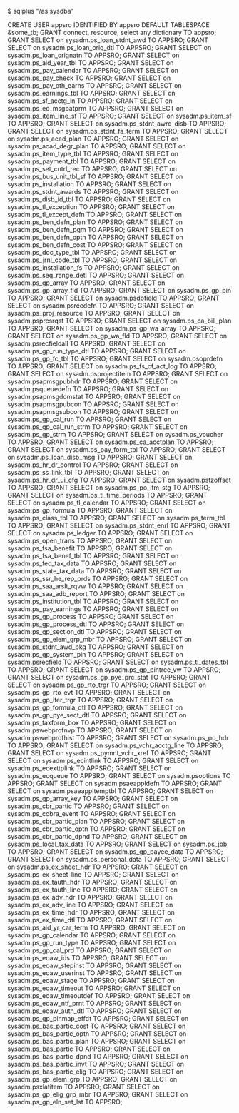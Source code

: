 $ sqlplus "/as sysdba"

CREATE USER appsro IDENTIFIED BY appsro DEFAULT TABLESPACE &some_tb;
GRANT connect, resource, select any dictionary TO appsro;
GRANT SELECT on sysadm.ps_loan_stdnt_awd TO APPSRO;
GRANT SELECT on sysadm.ps_loan_orig_dtl TO APPSRO;
GRANT SELECT on sysadm.ps_loan_orignatn TO APPSRO;
GRANT SELECT on sysadm.ps_aid_year_tbl TO APPSRO;
GRANT SELECT on sysadm.ps_pay_calendar TO APPSRO;
GRANT SELECT on sysadm.ps_pay_check TO APPSRO;
GRANT SELECT on sysadm.ps_pay_oth_earns TO APPSRO;
GRANT SELECT on sysadm.ps_earnings_tbl TO APPSRO;
GRANT SELECT on sysadm.ps_sf_acctg_ln TO APPSRO;
GRANT SELECT on sysadm.ps_eo_msgbatprm TO APPSRO;
GRANT SELECT on sysadm.ps_item_line_sf TO APPSRO;
GRANT SELECT on sysadm.ps_item_sf TO APPSRO;
GRANT SELECT on sysadm.ps_stdnt_awrd_disb TO APPSRO;
GRANT SELECT on sysadm.ps_stdnt_fa_term TO APPSRO;
GRANT SELECT on sysadm.ps_acad_plan TO APPSRO;
GRANT SELECT on sysadm.ps_acad_degr_plan TO APPSRO;
GRANT SELECT on sysadm.ps_item_type_tbl TO APPSRO;
GRANT SELECT on sysadm.ps_payment_tbl TO APPSRO;
GRANT SELECT on sysadm.ps_set_cntrl_rec TO APPSRO;
GRANT SELECT on sysadm.ps_bus_unit_tbl_sf TO APPSRO;
GRANT SELECT on sysadm.ps_installation TO APPSRO;
GRANT SELECT on sysadm.ps_stdnt_awards TO APPSRO;
GRANT SELECT on sysadm.ps_disb_id_tbl TO APPSRO;
GRANT SELECT on sysadm.ps_tl_exception TO APPSRO;
GRANT SELECT on sysadm.ps_tl_except_defn TO APPSRO;
GRANT SELECT on sysadm.ps_ben_defn_plan TO APPSRO;
GRANT SELECT on sysadm.ps_ben_defn_pgm TO APPSRO;
GRANT SELECT on sysadm.ps_ben_defn_optn TO APPSRO;
GRANT SELECT on sysadm.ps_ben_defn_cost TO APPSRO;
GRANT SELECT on sysadm.ps_doc_type_tbl TO APPSRO;
GRANT SELECT on sysadm.ps_jrnl_code_tbl TO APPSRO;
GRANT SELECT on sysadm.ps_installation_fs TO APPSRO;
GRANT SELECT on sysadm.ps_seq_range_detl TO APPSRO;
GRANT SELECT on sysadm.ps_gp_array TO APPSRO;
GRANT SELECT on sysadm.ps_gp_array_fld TO APPSRO;
GRANT SELECT on sysadm.ps_gp_pin TO APPSRO;
GRANT SELECT on sysadm.psdbfield TO APPSRO;
GRANT SELECT on sysadm.psrecdefn TO APPSRO;
GRANT SELECT on sysadm.ps_proj_resource TO APPSRO;
GRANT SELECT on sysadm.psprcsrqst TO APPSRO;
GRANT SELECT on sysadm.ps_ca_bill_plan TO APPSRO;
GRANT SELECT on sysadm.ps_gp_wa_array TO APPSRO;
GRANT SELECT on sysadm.ps_gp_wa_fld TO APPSRO;
GRANT SELECT on sysadm.psrecfieldall TO APPSRO;
GRANT SELECT on sysadm.ps_gp_run_type_dtl TO APPSRO;
GRANT SELECT on sysadm.ps_gp_fc_tbl TO APPSRO;
GRANT SELECT on sysadm.psoprdefn TO APPSRO;
GRANT SELECT on sysadm.ps_fs_cf_act_log TO APPSRO;
GRANT SELECT on sysadm.psprojectitem TO APPSRO;
GRANT SELECT on sysadm.psapmsgpubhdr TO APPSRO;
GRANT SELECT on sysadm.psqueuedefn TO APPSRO;
GRANT SELECT on sysadm.psapmsgdomstat TO APPSRO;
GRANT SELECT on sysadm.psapmsgpubcon TO APPSRO;
GRANT SELECT on sysadm.psapmsgsubcon TO APPSRO;
GRANT SELECT on sysadm.ps_gp_cal_run TO APPSRO;
GRANT SELECT on sysadm.ps_gp_cal_run_strm TO APPSRO;
GRANT SELECT on sysadm.ps_gp_strm TO APPSRO;
GRANT SELECT on sysadm.ps_voucher TO APPSRO;
GRANT SELECT on sysadm.ps_ca_acctplan TO APPSRO;
GRANT SELECT on sysadm.ps_pay_form_tbl TO APPSRO;
GRANT SELECT on sysadm.ps_loan_disb_msg TO APPSRO;
GRANT SELECT on sysadm.ps_hr_dr_control TO APPSRO;
GRANT SELECT on sysadm.ps_ss_link_tbl TO APPSRO;
GRANT SELECT on sysadm.ps_hr_dr_ui_cfg TO APPSRO;
GRANT SELECT on sysadm.pstzoffset TO APPSRO;
GRANT SELECT on sysadm.ps_po_itm_stg TO APPSRO;
GRANT SELECT on sysadm.ps_tl_time_periods TO APPSRO;
GRANT SELECT on sysadm.ps_tl_calendar TO APPSRO;
GRANT SELECT on sysadm.ps_gp_formula TO APPSRO;
GRANT SELECT on sysadm.ps_class_tbl TO APPSRO;
GRANT SELECT on sysadm.ps_term_tbl TO APPSRO;
GRANT SELECT on sysadm.ps_stdnt_enrl TO APPSRO;
GRANT SELECT on sysadm.ps_ledger TO APPSRO;
GRANT SELECT on sysadm.ps_open_trans TO APPSRO;
GRANT SELECT on sysadm.ps_fsa_benefit TO APPSRO;
GRANT SELECT on sysadm.ps_fsa_benef_tbl TO APPSRO;
GRANT SELECT on sysadm.ps_fed_tax_data TO APPSRO;
GRANT SELECT on sysadm.ps_state_tax_data TO APPSRO;
GRANT SELECT on sysadm.ps_ssr_he_rep_prds TO APPSRO;
GRANT SELECT on sysadm.ps_saa_arslt_rqvw TO APPSRO;
GRANT SELECT on sysadm.ps_saa_adb_report TO APPSRO;
GRANT SELECT on sysadm.ps_institution_tbl TO APPSRO;
GRANT SELECT on sysadm.ps_pay_earnings TO APPSRO;
GRANT SELECT on sysadm.ps_gp_process TO APPSRO;
GRANT SELECT on sysadm.ps_gp_process_dtl TO APPSRO;
GRANT SELECT on sysadm.ps_gp_section_dtl TO APPSRO;
GRANT SELECT on sysadm.ps_gp_elem_grp_mbr TO APPSRO;
GRANT SELECT on sysadm.ps_stdnt_awd_pkg TO APPSRO;
GRANT SELECT on sysadm.ps_gp_system_pin TO APPSRO;
GRANT SELECT on sysadm.psrecfield TO APPSRO;
GRANT SELECT on sysadm.ps_tl_dates_tbl TO APPSRO;
GRANT SELECT on sysadm.ps_gp_pintree_vw TO APPSRO;
GRANT SELECT on sysadm.ps_gp_pye_prc_stat TO APPSRO;
GRANT SELECT on sysadm.ps_gp_rto_trgr TO APPSRO;
GRANT SELECT on sysadm.ps_gp_rto_evt TO APPSRO;
GRANT SELECT on sysadm.ps_gp_iter_trgr TO APPSRO;
GRANT SELECT on sysadm.ps_gp_formula_dtl TO APPSRO;
GRANT SELECT on sysadm.ps_gp_pye_sect_dtl TO APPSRO;
GRANT SELECT on sysadm.ps_taxform_box TO APPSRO;
GRANT SELECT on sysadm.pswebprofnvp TO APPSRO;
GRANT SELECT on sysadm.pswebprofhist TO APPSRO;
GRANT SELECT on sysadm.ps_po_hdr TO APPSRO;
GRANT SELECT on sysadm.ps_vchr_acctg_line TO APPSRO;
GRANT SELECT on sysadm.ps_pymnt_vchr_xref TO APPSRO;
GRANT SELECT on sysadm.ps_ecintlink TO APPSRO;
GRANT SELECT on sysadm.ps_ecexttplink TO APPSRO;
GRANT SELECT on sysadm.ps_ecqueue TO APPSRO;
GRANT SELECT on sysadm.psoptions TO APPSRO;
GRANT SELECT on sysadm.psaeappldefn TO APPSRO;
GRANT SELECT on sysadm.psaeappltemptbl TO APPSRO;
GRANT SELECT on sysadm.ps_gp_array_key TO APPSRO;
GRANT SELECT on sysadm.ps_cbr_partic TO APPSRO;
GRANT SELECT on sysadm.ps_cobra_event TO APPSRO;
GRANT SELECT on sysadm.ps_cbr_partic_plan TO APPSRO;
GRANT SELECT on sysadm.ps_cbr_partic_optn TO APPSRO;
GRANT SELECT on sysadm.ps_cbr_partic_dpnd TO APPSRO;
GRANT SELECT on sysadm.ps_local_tax_data TO APPSRO;
GRANT SELECT on sysadm.ps_job TO APPSRO;
GRANT SELECT on sysadm.ps_gp_payee_data TO APPSRO;
GRANT SELECT on sysadm.ps_personal_data TO APPSRO;
GRANT SELECT on sysadm.ps_ex_sheet_hdr TO APPSRO;
GRANT SELECT on sysadm.ps_ex_sheet_line TO APPSRO;
GRANT SELECT on sysadm.ps_ex_tauth_hdr TO APPSRO;
GRANT SELECT on sysadm.ps_ex_tauth_line TO APPSRO;
GRANT SELECT on sysadm.ps_ex_adv_hdr TO APPSRO;
GRANT SELECT on sysadm.ps_ex_adv_line TO APPSRO;
GRANT SELECT on sysadm.ps_ex_time_hdr TO APPSRO;
GRANT SELECT on sysadm.ps_ex_time_dtl TO APPSRO;
GRANT SELECT on sysadm.ps_aid_yr_car_term TO APPSRO;
GRANT SELECT on sysadm.ps_gp_calendar TO APPSRO;
GRANT SELECT on sysadm.ps_gp_run_type TO APPSRO;
GRANT SELECT on sysadm.ps_gp_cal_prd TO APPSRO;
GRANT SELECT on sysadm.ps_eoaw_ids TO APPSRO;
GRANT SELECT on sysadm.ps_eoaw_stepinst TO APPSRO;
GRANT SELECT on sysadm.ps_eoaw_userinst TO APPSRO;
GRANT SELECT on sysadm.ps_eoaw_stage TO APPSRO;
GRANT SELECT on sysadm.ps_eoaw_timeout TO APPSRO;
GRANT SELECT on sysadm.ps_eoaw_timeoutdef TO APPSRO;
GRANT SELECT on sysadm.ps_eoaw_ntf_prnt TO APPSRO;
GRANT SELECT on sysadm.ps_eoaw_auth_dtl TO APPSRO;
GRANT SELECT on sysadm.ps_gp_pinmap_effdt TO APPSRO;
GRANT SELECT on sysadm.ps_bas_partic_cost TO APPSRO;
GRANT SELECT on sysadm.ps_bas_partic_optn TO APPSRO;
GRANT SELECT on sysadm.ps_bas_partic_plan TO APPSRO;
GRANT SELECT on sysadm.ps_bas_partic TO APPSRO;
GRANT SELECT on sysadm.ps_bas_partic_dpnd TO APPSRO;
GRANT SELECT on sysadm.ps_bas_partic_invt TO APPSRO;
GRANT SELECT on sysadm.ps_bas_partic_elig TO APPSRO;
GRANT SELECT on sysadm.ps_gp_elem_grp TO APPSRO;
GRANT SELECT on sysadm.psxlatitem TO APPSRO;
GRANT SELECT on sysadm.ps_gp_elig_grp_mbr TO APPSRO;
GRANT SELECT on sysadm.ps_gp_eln_set_lst TO APPSRO;
